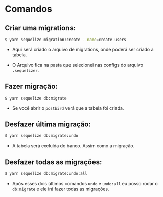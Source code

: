 # Comandos

## Criar uma migrations:

```sh
$ yarn sequelize migration:create --name=create-users
```

* Aqui será criado o arquivo de migrations, onde poderá ser criado a tabela.

* O Arquivo fica na pasta que selecionei nas configs do arquivo `.sequelizer`.

## Fazer migração:

```sh
$ yarn sequelize db:migrate
```

* Se você abrir o `postbird` verá que a tabela foi criada.

## Desfazer última migração:

```sh
$ yarn sequelize db:migrate:undo
```

* A tabela será excluída do banco. Assim como a migração.

## Desfazer todas as migrações:

```sh
$ yarn sequelize db:migrate:undo:all
```

* Após esses dois últimos comandos `undo` e `undo:all` eu posso rodar o `db:migrate` e ele irá fazer todas as migrações.